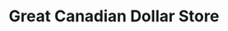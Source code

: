---
title: "Great Canadian Dollar Store"
url: /st-andrews/great-canadian-dollar-store/
shop: variety store
---